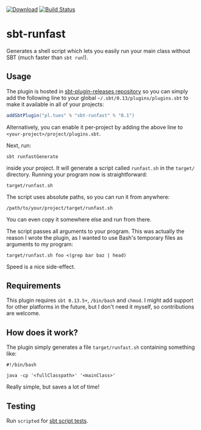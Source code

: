 [![Download](https://api.bintray.com/packages/tues/sbt-plugins/sbt-runfast/images/download.svg)](https://bintray.com/tues/sbt-plugins/sbt-runfast/_latestVersion)
[![Build Status](https://travis-ci.org/tues/sbt-runfast.svg?branch=master)](https://travis-ci.org/tues/sbt-runfast)

# sbt-runfast

Generates a shell script which lets you easily run your main class without SBT (much faster than `sbt run`!).

## Usage

The plugin is hosted in [sbt-plugin-releases repository](https://bintray.com/sbt/sbt-plugin-releases) so you can simply add the following line to your global `~/.sbt/0.13/plugins/plugins.sbt` to make it available in all of your projects:

``` Scala
addSbtPlugin("pl.tues" % "sbt-runfast" % "0.1")
```

Alternatively, you can enable it per-project by adding the above line to `<your-project>/project/plugins.sbt`.

Next, run:

``` Shell
sbt runfastGenerate
```

inside your project. It will generate a script called `runfast.sh` in the `target/` directory. Running your program now is straightforward:

``` Shell
target/runfast.sh
```

The script uses absolute paths, so you can run it from anywhere:

``` Shell
/path/to/your/project/target/runfast.sh
```

You can even copy it somewhere else and run from there.

The script passes all arguments to your program. This was actually the reason I wrote the plugin, as I wanted to use Bash's temporary files as arguments to my program:

``` Shell
target/runfast.sh foo <(grep bar baz | head)
```

Speed is a nice side-effect.

## Requirements

This plugin requires `sbt 0.13.5+`, `/bin/bash` and `chmod`. I might add support for other platforms in the future, but I don't need it myself, so contributions are welcome.

## How does it work?

The plugin simply generates a file `target/runfast.sh` containing something like:

``` Shell
#!/bin/bash

java -cp '<fullClasspath>' '<mainClass>'
```

Really simple, but saves a lot of time!

## Testing

Run `scripted` for [sbt script tests](http://www.scala-sbt.org/0.13/docs/Testing-sbt-plugins.html).
